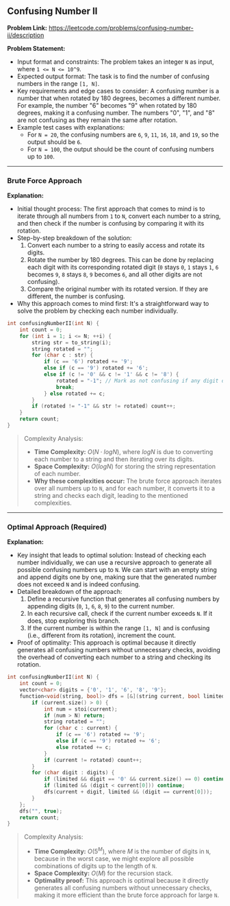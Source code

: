## Confusing Number II

**Problem Link:** https://leetcode.com/problems/confusing-number-ii/description

**Problem Statement:**
- Input format and constraints: The problem takes an integer `N` as input, where `1 <= N <= 10^9`. 
- Expected output format: The task is to find the number of confusing numbers in the range `[1, N]`.
- Key requirements and edge cases to consider: A confusing number is a number that when rotated by 180 degrees, becomes a different number. For example, the number "6" becomes "9" when rotated by 180 degrees, making it a confusing number. The numbers "0", "1", and "8" are not confusing as they remain the same after rotation.
- Example test cases with explanations:
  - For `N = 20`, the confusing numbers are `6`, `9`, `11`, `16`, `18`, and `19`, so the output should be `6`.
  - For `N = 100`, the output should be the count of confusing numbers up to `100`.

---

### Brute Force Approach

**Explanation:**
- Initial thought process: The first approach that comes to mind is to iterate through all numbers from `1` to `N`, convert each number to a string, and then check if the number is confusing by comparing it with its rotation.
- Step-by-step breakdown of the solution:
  1. Convert each number to a string to easily access and rotate its digits.
  2. Rotate the number by 180 degrees. This can be done by replacing each digit with its corresponding rotated digit (`0` stays `0`, `1` stays `1`, `6` becomes `9`, `8` stays `8`, `9` becomes `6`, and all other digits are not confusing).
  3. Compare the original number with its rotated version. If they are different, the number is confusing.
- Why this approach comes to mind first: It's a straightforward way to solve the problem by checking each number individually.

```cpp
int confusingNumberII(int N) {
    int count = 0;
    for (int i = 1; i <= N; ++i) {
        string str = to_string(i);
        string rotated = "";
        for (char c : str) {
            if (c == '6') rotated += '9';
            else if (c == '9') rotated += '6';
            else if (c != '0' && c != '1' && c != '8') {
                rotated = "-1"; // Mark as not confusing if any digit doesn't rotate
                break;
            } else rotated += c;
        }
        if (rotated != "-1" && str != rotated) count++;
    }
    return count;
}
```

> Complexity Analysis:
> - **Time Complexity:** $O(N \cdot logN)$, where $logN$ is due to converting each number to a string and then iterating over its digits.
> - **Space Complexity:** $O(logN)$ for storing the string representation of each number.
> - **Why these complexities occur:** The brute force approach iterates over all numbers up to `N`, and for each number, it converts it to a string and checks each digit, leading to the mentioned complexities.

---

### Optimal Approach (Required)

**Explanation:**
- Key insight that leads to optimal solution: Instead of checking each number individually, we can use a recursive approach to generate all possible confusing numbers up to `N`. We can start with an empty string and append digits one by one, making sure that the generated number does not exceed `N` and is indeed confusing.
- Detailed breakdown of the approach:
  1. Define a recursive function that generates all confusing numbers by appending digits (`0`, `1`, `6`, `8`, `9`) to the current number.
  2. In each recursive call, check if the current number exceeds `N`. If it does, stop exploring this branch.
  3. If the current number is within the range `[1, N]` and is confusing (i.e., different from its rotation), increment the count.
- Proof of optimality: This approach is optimal because it directly generates all confusing numbers without unnecessary checks, avoiding the overhead of converting each number to a string and checking its rotation.

```cpp
int confusingNumberII(int N) {
    int count = 0;
    vector<char> digits = {'0', '1', '6', '8', '9'};
    function<void(string, bool)> dfs = [&](string current, bool limited) {
        if (current.size() > 0) {
            int num = stoi(current);
            if (num > N) return;
            string rotated = "";
            for (char c : current) {
                if (c == '6') rotated += '9';
                else if (c == '9') rotated += '6';
                else rotated += c;
            }
            if (current != rotated) count++;
        }
        for (char digit : digits) {
            if (limited && digit == '0' && current.size() == 0) continue;
            if (limited && (digit < current[0])) continue;
            dfs(current + digit, limited && (digit == current[0]));
        }
    };
    dfs("", true);
    return count;
}
```

> Complexity Analysis:
> - **Time Complexity:** $O(5^M)$, where $M$ is the number of digits in `N`, because in the worst case, we might explore all possible combinations of digits up to the length of `N`.
> - **Space Complexity:** $O(M)$ for the recursion stack.
> - **Optimality proof:** This approach is optimal because it directly generates all confusing numbers without unnecessary checks, making it more efficient than the brute force approach for large `N`.